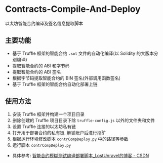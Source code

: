 # Contracts-Compile-And-Deploy
以太坊智能合约编译及签名信息提取脚本  
## 主要功能
* 基于 Truffle 框架的智能合约 `.sol` 文件的自动化编译(以 Solidity 的大版本分别编译)
* 提取智能合约的 ABI 和字节码
* 提取智能合约的 ABI 签名
* 根据字节码提取智能合约的 BIN 签名(外部调用函数签名)
* 基于 Truffle 框架的智能合约自动化部署上链
## 使用方法
1. 安装 Truffle 框架并构建一个项目目录
2. 删除创建的 Truffle 项目目录下除 `truffle-config.js` 以外的文件夹和文件
3. 设置 Truffle 连接的以太坊私有链
4. 打开用于部署合约的私有链, 解锁账户后进行挖矿
5. 根据运行环境修改脚本 `contrCompDeploy.py` 中的路径等参数
6. 运行脚本 `contrCompDeploy.py` 
* 具体参考: [智能合约模糊测试编译部署脚本_LostUnravel的博客 - CSDN](https://blog.csdn.net/LostUnravel/article/details/120273355)
